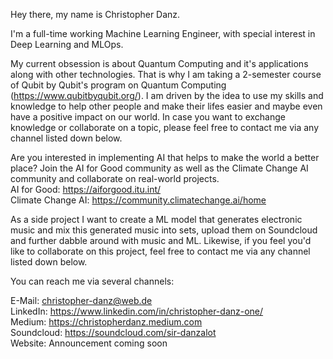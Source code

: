 Hey there, my name is Christopher Danz. 

I'm a full-time working Machine Learning Engineer, with special interest in Deep Learning and MLOps. 

My current obsession is about Quantum Computing and it's applications along with other technologies. 
That is why I am taking a 2-semester course of Qubit by Qubit's program on Quantum Computing (https://www.qubitbyqubit.org/). 
I am driven by the idea to use my skills and knowledge to help other people and make their lifes easier and maybe even have a positive impact on our world.
In case you want to exchange knowledge or collaborate on a topic, please feel free to contact me via any channel listed down below.


Are you interested in implementing AI that helps to make the world a better place? Join the AI for Good community as well as the Climate Change AI community and collaborate on real-world projects. \
AI for Good: https://aiforgood.itu.int/ \
Climate Change AI: https://community.climatechange.ai/home 


As a side project I want to create a ML model that generates electronic music and mix this generated music into sets, upload them on Soundcloud and further dabble around with music and ML.
Likewise, if you feel you'd like to collaborate on this project, feel free to contact me via any channel listed down below.


You can reach me via several channels:

E-Mail: christopher-danz@web.de \
LinkedIn: https://www.linkedin.com/in/christopher-danz-one/ \
Medium: https://christopherdanz.medium.com \
Soundcloud: https://soundcloud.com/sir-danzalot \
Website: Announcement coming soon
